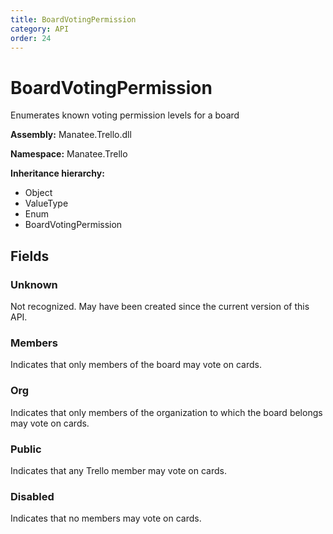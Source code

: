 ```yaml
---
title: BoardVotingPermission
category: API
order: 24
---
```


# BoardVotingPermission

Enumerates known voting permission levels for a board

**Assembly:** Manatee.Trello.dll

**Namespace:** Manatee.Trello

**Inheritance hierarchy:**

- Object
- ValueType
- Enum
- BoardVotingPermission

## Fields

### Unknown

Not recognized. May have been created since the current version of this API.

### Members

Indicates that only members of the board may vote on cards.

### Org

Indicates that only members of the organization to which the board belongs may vote on cards.

### Public

Indicates that any Trello member may vote on cards.

### Disabled

Indicates that no members may vote on cards.

